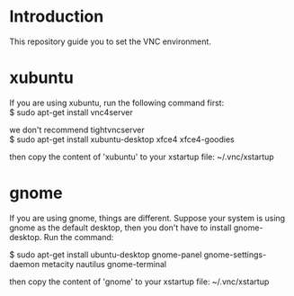 # Introduction
This repository guide you to set the VNC environment.

# xubuntu
If you are using xubuntu, run the following command first: <br>
$ sudo apt-get install vnc4server

we don't recommend tightvncserver <br>
$ sudo apt-get install xubuntu-desktop xfce4 xfce4-goodies <br>

then copy the content of 'xubuntu' to your xstartup file: ~/.vnc/xstartup

# gnome
If you are using gnome, things are different. Suppose your system is using gnome as the default desktop, then you don't have to install gnome-desktop. Run the command: <br>

$ sudo apt-get install ubuntu-desktop gnome-panel gnome-settings-daemon metacity nautilus gnome-terminal <br>

then copy the content of 'gnome' to your xstartup file: ~/.vnc/xstartup
